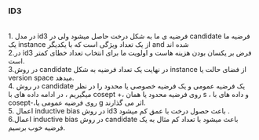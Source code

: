 ### ID3
<br/>
1. در مدل id3  فرضیه ی ما به شکل درخت حاصل میشود ولی در candidate  فرضیه ما یک instance از یک تعداد ویژگی است که با یکدیگر and شده اند
<br/>
2.در id3 فرض بر یکسان بودن هزینه هاست و اولویت ما برای انتخاب تعداد خطای کمتر است.
<br/>
3.در روش candidate در نهایت یک تعداد فرضیه به شکل instance از فضای حالت یا version space میدهد.
<br/>
4. در روش candidate یک فرضیه عمومی و یک فرضیه خصوصی یا محدود را در نظر میگیریم ، در ادامه داده های با cosept +، روی فرضیه محدود یا همان s ، و داده های با cosept-،روی فرضیه عمومی یا g  اثر می گذارند.
<br/>
5. اعمال inductive bias در روش id3 باعث حصول درخت با عمق کم میشود .
<br/>
6.اعمال inductive bias در روش candidate باعث میشود با تعداد کم مثال به یک فرضیه خوب برسیم.

